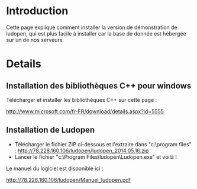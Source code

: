 # Introduction #

Cette page explique comment installer la version de démonstration de ludopen, qui est plus facile à installer car la base de donnée est hébergée sur un de nos serveurs.

# Details #

## Installation des bibliothèques C++ pour windows ##

Télécharger et installer les bibliothèques C++ sur cette page :

http://www.microsoft.com/fr-FR/download/details.aspx?id=5555

## Installation de Ludopen ##

  * Télécharger le fichier ZIP ci-dessous et l'extraire dans "c:\program files" :
http://78.228.160.106/ludopen/ludopen_2014.05.16.zip
  * Lancer le fichier "c:\Program Files\ludopen\Ludopen.exe" et voilà !

Le manuel du logiciel est disponible ici :

http://78.228.160.106/ludopen/Manuel_ludopen.pdf